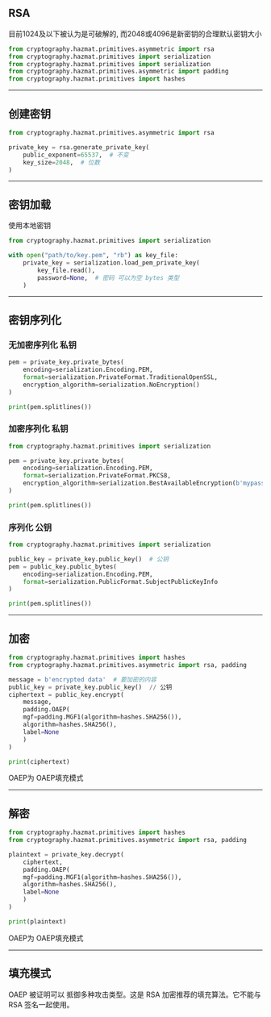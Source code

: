 ## RSA

目前1024及以下被认为是可破解的, 而2048或4096是新密钥的合理默认密钥大小

```python
from cryptography.hazmat.primitives.asymmetric import rsa
from cryptography.hazmat.primitives import serialization
from cryptography.hazmat.primitives import serialization
from cryptography.hazmat.primitives.asymmetric import padding
from cryptography.hazmat.primitives import hashes
```

---
## 创建密钥

```python
from cryptography.hazmat.primitives.asymmetric import rsa

private_key = rsa.generate_private_key(
    public_exponent=65537,  # 不变
    key_size=2048,  # 位数
)

```

---
## 密钥加载

使用本地密钥

```python
from cryptography.hazmat.primitives import serialization

with open("path/to/key.pem", "rb") as key_file:
    private_key = serialization.load_pem_private_key(
        key_file.read(),
        password=None,  # 密码 可以为空 bytes 类型
    )
```

---
## 密钥序列化

### 无加密序列化 私钥

```python
pem = private_key.private_bytes(
    encoding=serialization.Encoding.PEM,
    format=serialization.PrivateFormat.TraditionalOpenSSL,
    encryption_algorithm=serialization.NoEncryption()
)

print(pem.splitlines())
```

### 加密序列化 私钥

```python
from cryptography.hazmat.primitives import serialization

pem = private_key.private_bytes(
    encoding=serialization.Encoding.PEM,
    format=serialization.PrivateFormat.PKCS8,
    encryption_algorithm=serialization.BestAvailableEncryption(b'mypassword')  # 加密
)

print(pem.splitlines())
```

### 序列化 公钥

```python
from cryptography.hazmat.primitives import serialization

public_key = private_key.public_key()  # 公钥
pem = public_key.public_bytes(
    encoding=serialization.Encoding.PEM,
    format=serialization.PublicFormat.SubjectPublicKeyInfo
)

print(pem.splitlines())
```

---
## 加密

```python
from cryptography.hazmat.primitives import hashes
from cryptography.hazmat.primitives.asymmetric import rsa, padding

message = b'encrypted data'  # 要加密的内容
public_key = private_key.public_key()  // 公钥
ciphertext = public_key.encrypt(
    message,
    padding.OAEP(
    mgf=padding.MGF1(algorithm=hashes.SHA256()),
    algorithm=hashes.SHA256(),
    label=None
    )
)

print(ciphertext)
```


OAEP为 OAEP填充模式

---
## 解密

```python
from cryptography.hazmat.primitives import hashes
from cryptography.hazmat.primitives.asymmetric import rsa, padding

plaintext = private_key.decrypt(
    ciphertext,
    padding.OAEP(
    mgf=padding.MGF1(algorithm=hashes.SHA256()),
    algorithm=hashes.SHA256(),
    label=None
    )
)

print(plaintext)
```


OAEP为 OAEP填充模式

---
## 填充模式

OAEP 被证明可以 抵御多种攻击类型。这是 RSA 加密推荐的填充算法。它不能与 RSA 签名一起使用。




